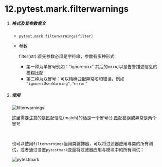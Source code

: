# 12.pytest.mark.filterwarnings

1. ##### 格式及其参数意义

	- `pytest.mark.filterwarnings(filter)`

	- 参数

		filter(str):首先参数必须是字符串，参数有多种形式

		- 第一种为单冒号例如："ignore:xxx"  其后的xxx可以是告警描述信息的模糊比配
		- 第二种为双冒号：可以精确匹配异常名和错误，例如` "ignore:UserWarning","error"`

2. ##### 使用

	![filterwarnings](https://lemonliu.oss-cn-beijing.aliyuncs.com/20200617114128.png)

	这里需要注意的是匹配信息(match)的话是一个冒号(:),匹配错误或异常是两个冒号

	​

	也可以使用`filterwarnings`当用类装饰器，可以将过滤器应用与类的所有测试，或者通过设置`pytestmark`变量将过滤器应用与模块中的所有测试：

	![pytestmark](https://lemonliu.oss-cn-beijing.aliyuncs.com/20200617114915.png)

	​	

	​